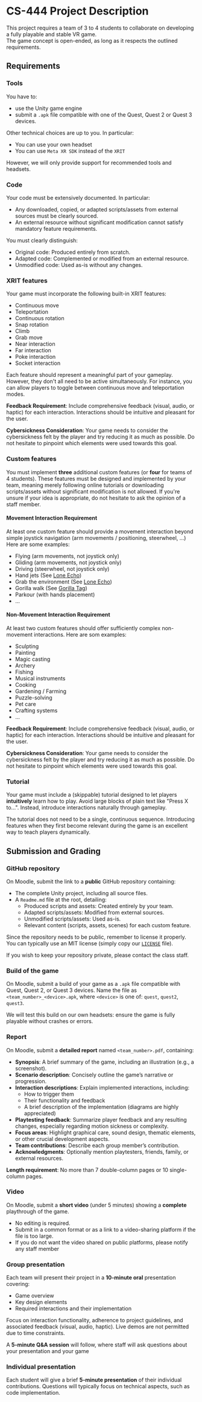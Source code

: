 # CS-444 Project Description
This project requires a team of 3 to 4 students to collaborate on developing a fully playable and stable VR game.  
The game concept is open-ended, as long as it respects the outlined requirements.

## Requirements

### Tools
You have to:

- use the Unity game engine 
- submit a `.apk` file compatible with one of the Quest, Quest 2 or Quest 3 devices. 

Other technical choices are up to you. In particular:

- You can use your own headset
- You can use `Meta XR SDK` instead of the `XRIT`

However, we will only provide support for recommended tools and headsets.

### Code
Your code must be extensively documented. In particular:

- Any downloaded, copied, or adapted scripts/assets from external sources must be clearly sourced.
- An external resource without significant modification cannot satisfy mandatory feature requirements.

You must clearly distinguish:

- Original code: Produced entirely from scratch.
- Adapted code: Complemented or modified from an external resource.
- Unmodified code: Used as-is without any changes.

### XRIT features
Your game must incorporate the following built-in XRIT features:

- Continuous move
- Teleportation
- Continuous rotation
- Snap rotation
- Climb
- Grab move
- Near interaction
- Far interaction
- Poke interaction 
- Socket interaction

Each feature should represent a meaningful part of your gameplay. However, they don't all need to be active simultaneously. For instance, you can allow players to toggle between continuous move and teleportation modes.

**Feedback Requirement**: Include comprehensive feedback (visual, audio, or haptic) for each interaction. Interactions should be intuitive and pleasant for the user.

**Cybersickness Consideration**: Your game needs to consider the cybersickness felt by the player and try reducing it as much as possible. Do not hesitate to pinpoint which elements were used towards this goal.

### Custom features
You must implement **three** additional custom features (or **four** for teams of 4 students). These features must be designed and implemented by your team, meaning merely following online tutorials or downloading scripts/assets without significant modification is not allowed. If you're unsure if your idea is appropriate, do not hesitate to ask the opinion of a staff member.

#### Movement Interaction Requirement
At least one custom feature should provide a movement interaction beyond simple joystick navigation (arm movements / positioning, steerwheel, ...)  
Here are some examples:

- Flying (arm movements, not joystick only)
- Gliding (arm movements, not joystick only)
- Driving (steerwheel, not joystick only)
- Hand jets (See [Lone Echo](https://echo.games))
- Grab the environment (See [Lone Echo](https://echo.games))
- Gorilla walk (See [Gorilla Tag](https://www.gorillatagvr.com))
- Parkour (with hands placement)
- ...

#### Non-Movement Interaction Requirement
At least two custom features should offer sufficiently complex non-movement interactions. 
Here are som examples:

- Sculpting
- Painting
- Magic casting
- Archery
- Fishing
- Musical instruments
- Cooking
- Gardening / Farming
- Puzzle-solving
- Pet care
- Crafting systems
- ...

**Feedback Requirement**: Include comprehensive feedback (visual, audio, or haptic) for each interaction. Interactions should be intuitive and pleasant for the user.

**Cybersickness Consideration**: Your game needs to consider the cybersickness felt by the player and try reducing it as much as possible. Do not hesitate to pinpoint which elements were used towards this goal.

### Tutorial
Your game must include a (skippable) tutorial designed to let players **intuitively** learn how to play. Avoid large blocks of plain text like "Press X to...". Instead, introduce interactions naturally through gameplay.

The tutorial does not need to be a single, continuous sequence. Introducing features when they first become relevant during the game is an excellent way to teach players dynamically.

## Submission and Grading

### GitHub repository
On Moodle, submit the link to a **public** GitHub repository containing:

- The complete Unity project, including all source files.
- A `Readme.md` file at the root, detailing:
  - Produced scripts and assets: Created entirely by your team.
  - Adapted scripts/assets: Modified from external sources.
  - Unmodified scripts/assets: Used as-is.
  - Relevant content (scripts, assets, scenes) for each custom feature.

Since the repository needs to be public, remember to license it properly. You can typically use an MIT license (simply copy our [`LICENSE`](LICENSE) file).

If you wish to keep your repository private, please contact the class staff.

### Build of the game
On Moodle, submit a build of your game as a `.apk` file compatible with Quest, Quest 2, or Quest 3 devices. Name the file as `<team_number>_<device>.apk`, where `<device>` is one of: `quest`, `quest2`, `quest3`.

We will test this build on our own headsets: ensure the game is fully playable without crashes or errors.

### Report 
On Moodle, submit a **detailed report** named `<team_number>.pdf`, containing:

- **Synopsis**: A brief summary of the game, including an illustration (e.g., a screenshot).
- **Scenario description**: Concisely outline the game’s narrative or progression.
- **Interaction descriptions**: Explain implemented interactions, including:
  - How to trigger them
  - Their functionality and feedback
  - A brief description of the implementation (diagrams are highly appreciated)
- **Playtesting feedback**: Summarize player feedback and any resulting changes, especially regarding motion sickness or complexity.
- **Focus areas**: Highlight graphical care, sound design, thematic elements, or other crucial development aspects.
- **Team contributions**: Describe each group member’s contribution.
- **Acknowledgments**: Optionally mention playtesters, friends, family, or external resources.

**Length requirement**: No more than 7 double-column pages or 10 single-column pages.

### Video
On Moodle, submit a **short video** (under 5 minutes) showing a **complete** playthrough of the game.

- No editing is required.
- Submit in a common format or as a link to a video-sharing platform if the file is too large.
- If you do not want the video shared on public platforms, please notify any staff member
  
### Group presentation
Each team will present their project in a **10-minute oral** presentation covering:

- Game overview
- Key design elements
- Required interactions and their implementation

Focus on interaction functionality, adherence to project guidelines, and associated feedback (visual, audio, haptic). Live demos are not permitted due to time constraints.

A **5-minute Q&A session** will follow, where staff will ask questions about your presentation and your game

### Individual presentation
Each student will give a brief **5-minute presentation** of their individual contributions. Questions will typically focus on technical aspects, such as code implementation.